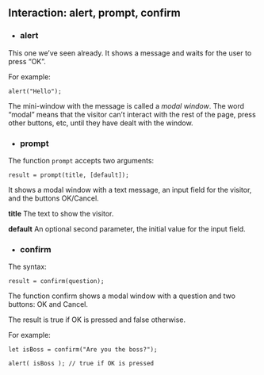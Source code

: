 ## Interaction: alert, prompt, confirm

- ### alert
This one we’ve seen already. It shows a message and waits for the user to press “OK”.

For example:
```JS
alert("Hello");
```
The mini-window with the message is called a _modal window_. The word “modal” means that the visitor can’t interact with the rest of the page, press other buttons, etc, until they have dealt with the window.

- ### prompt
The function ``prompt`` accepts two arguments:
```JS
result = prompt(title, [default]);
```
It shows a modal window with a text message, an input field for the visitor, and the buttons OK/Cancel.

**title**
The text to show the visitor.

**default**
An optional second parameter, the initial value for the input field.

- ### confirm
The syntax:
```JS
result = confirm(question);
```
The function confirm shows a modal window with a question and two buttons: OK and Cancel.

The result is true if OK is pressed and false otherwise.

For example:
```JS
let isBoss = confirm("Are you the boss?");

alert( isBoss ); // true if OK is pressed

```